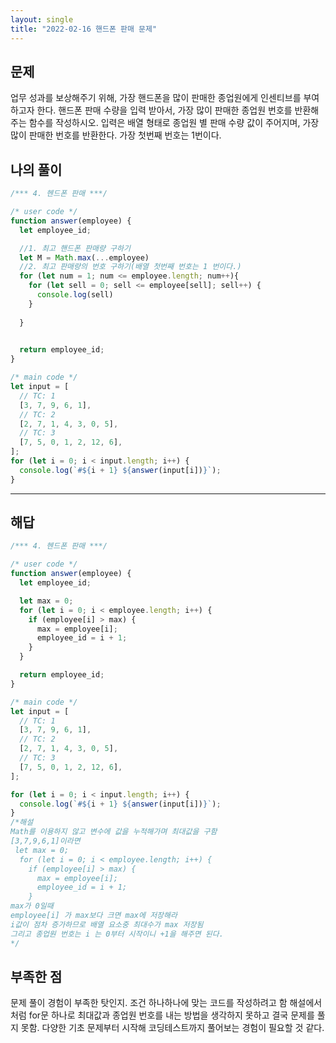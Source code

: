 ```yaml
---
layout: single
title: "2022-02-16 핸드폰 판매 문제"
---
```


## 문제
업무 성과를 보상해주기 위해, 가장 핸드폰을 많이 판매한 종업원에게 인센티브를 부여하고자 한다.
핸드폰 판매 수량을 입력 받아서, 가장 많이 판매한 종업원 번호를 반환해주는 함수를 작성하시오.
입력은 배열 형태로 종업원 별 판매 수량 값이 주어지며, 가장 많이 판매한 번호를 반환한다.
가장 첫번째 번호는 1번이다.

## 나의 풀이
```javascript
/*** 4. 헨드폰 판매 ***/

/* user code */
function answer(employee) {
  let employee_id;

  //1. 최고 핸드폰 판매량 구하기
  let M = Math.max(...employee)
  //2. 최고 판매량의 번호 구하기(배열 첫번째 번호는 1 번이다.)
  for (let num = 1; num <= employee.length; num++){
    for (let sell = 0; sell <= employee[sell]; sell++) {
      console.log(sell)      
    }
    
  }
  

  return employee_id;
}

/* main code */
let input = [
  // TC: 1
  [3, 7, 9, 6, 1],
  // TC: 2
  [2, 7, 1, 4, 3, 0, 5],
  // TC: 3
  [7, 5, 0, 1, 2, 12, 6],
];
for (let i = 0; i < input.length; i++) {
  console.log(`#${i + 1} ${answer(input[i])}`);
}

```

***

## 해답

```javascript
/*** 4. 헨드폰 판매 ***/

/* user code */
function answer(employee) {
  let employee_id;

  let max = 0;
  for (let i = 0; i < employee.length; i++) {
    if (employee[i] > max) {
      max = employee[i];
      employee_id = i + 1;
    }
  }

  return employee_id;
}

/* main code */
let input = [
  // TC: 1
  [3, 7, 9, 6, 1],
  // TC: 2
  [2, 7, 1, 4, 3, 0, 5],
  // TC: 3
  [7, 5, 0, 1, 2, 12, 6],
];

for (let i = 0; i < input.length; i++) {
  console.log(`#${i + 1} ${answer(input[i])}`);
}
/*해설
Math를 이용하지 않고 변수에 값을 누적해가며 최대값을 구함
[3,7,9,6,1]이라면
 let max = 0;
  for (let i = 0; i < employee.length; i++) {
    if (employee[i] > max) {
      max = employee[i];
      employee_id = i + 1;
    }
max가 0일때
employee[i] 가 max보다 크면 max에 저장해라
i값이 점차 증가하므로 배열 요소중 최대수가 max 저장됨
그리고 종업원 번호는 i 는 0부터 시작이니 +1을 해주면 된다.
*/

```

## 부족한 점
문제 풀이 경험이 부족한 탓인지. 조건 하나하나에 맞는 코드를 작성하려고 함
해설에서처럼 for문 하나로 최대값과 종업원 번호를 내는 방법을 생각하지 못하고 결국 문제를 풀지 못함.
다양한 기초 문제부터 시작해 코딩테스트까지 풀어보는 경험이 필요할 것 같다.
